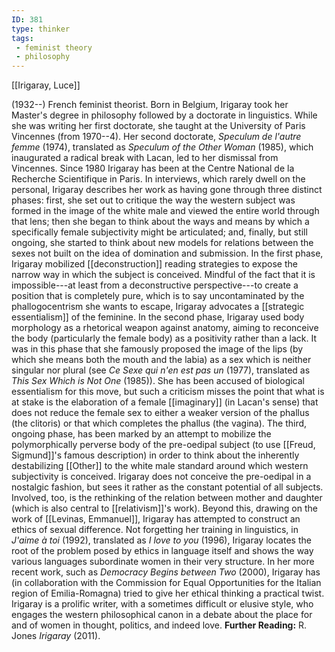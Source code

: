 ```yaml
---
ID: 381
type: thinker
tags: 
 - feminist theory
 - philosophy
---
```


[[Irigaray, Luce]] 

(1932--) French feminist theorist. Born in Belgium, Irigaray took her Master's
degree in philosophy followed by a doctorate in linguistics. While she
was writing her first doctorate, she taught at the University of Paris
Vincennes (from 1970--4). Her second doctorate, *Speculum de l'autre
femme* (1974), translated as *Speculum of the Other Woman* (1985), which
inaugurated a radical break with Lacan, led to her dismissal from
Vincennes. Since 1980 Irigaray has been at the Centre National de la
Recherche Scientifique in Paris.
In interviews, which rarely dwell on the personal, Irigaray describes
her work as having gone through three distinct phases: first, she set
out to critique the way the western subject was formed in the image of
the white male and viewed the entire world through that lens; then she
began to think about the ways and means by which a specifically female
subjectivity might be articulated; and, finally, but still ongoing, she
started to think about new models for relations between the sexes not
built on the idea of domination and submission.
In the first phase, Irigaray mobilized
[[deconstruction]] reading
strategies to expose the narrow way in which the subject is conceived.
Mindful of the fact that it is impossible---at least from a
deconstructive perspective---to create a position that is completely
pure, which is to say uncontaminated by the phallogocentrism she wants
to escape, Irigaray advocates a [[strategic essentialism]] of the
feminine.
In the second phase, Irigaray used body morphology as a rhetorical
weapon against anatomy, aiming to reconceive the body (particularly the
female body) as a positivity rather than a lack. It was in this phase
that she famously proposed the image of the lips (by which she means
both the mouth and the labia) as a sex which is neither singular nor
plural (see *Ce Sexe qui n'en est pas un* (1977), translated as *This Sex Which is Not One* (1985)). She has been accused of biological
essentialism for this move, but such a criticism misses the point that
what is at stake is the elaboration of a female
[[imaginary]] (in Lacan's
sense) that does not reduce the female sex to either a weaker version of
the phallus (the clitoris) or that which completes the phallus (the
vagina).
The third, ongoing phase, has been marked by an attempt to mobilize the
polymorphically perverse body of the pre-oedipal subject (to use
[[Freud, Sigmund]]'s famous
description) in order to think about the inherently destabilizing
[[Other]] to the white male
standard around which western subjectivity is conceived. Irigaray does
not conceive the pre-oedipal in a nostalgic fashion, but sees it rather
as the constant potential of all subjects. Involved, too, is the
rethinking of the relation between mother and daughter (which is also
central to [[relativism]]'s
work).
Beyond this, drawing on the work of [[Levinas, Emmanuel]], Irigaray has
attempted to construct an ethics of sexual difference. Not forgetting
her training in linguistics, in *J'aime à toi* (1992), translated as *I love to you* (1996), Irigaray locates the root of the problem posed by
ethics in language itself and shows the way various languages
subordinate women in their very structure.
In her more recent work, such as *Democracy Begins between Two* (2000),
Irigaray has (in collaboration with the Commission for Equal
Opportunities for the Italian region of Emilia-Romagna) tried to give
her ethical thinking a practical twist. Irigaray is a prolific writer,
with a sometimes difficult or elusive style, who engages the western
philosophical canon in a debate about the place for and of women in
thought, politics, and indeed love.
**Further Reading:** R. Jones *Irigaray* (2011).
